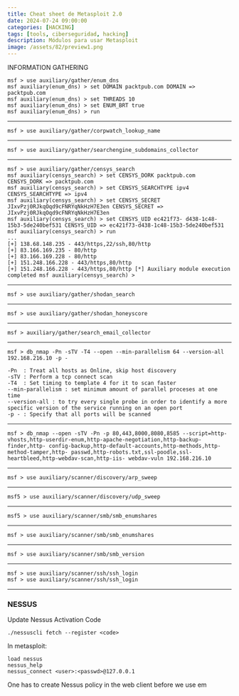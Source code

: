 ```yaml
---
title: Cheat sheet de Metasploit 2.0
date: 2024-07-24 09:00:00 
categories: [HACKING]
tags: [tools, ciberseguridad, hacking]
description: Módulos para usar Metasploit 
image: /assets/82/preview1.png
---
```


INFORMATION GATHERING

    msf > use auxiliary/gather/enum_dns
    msf auxiliary(enum_dns) > set DOMAIN packtpub.com DOMAIN => packtpub.com
    msf auxiliary(enum_dns) > set THREADS 10
    msf auxiliary(enum_dns) > set ENUM_BRT true
    msf auxiliary(enum_dns) > run

----

    msf > use auxiliary/gather/corpwatch_lookup_name

----

    msf > use auxiliary/gather/searchengine_subdomains_collector

----

    msf > use auxiliary/gather/censys_search
    msf auxiliary(censys_search) > set CENSYS_DORK packtpub.com CENSYS_DORK => packtpub.com
    msf auxiliary(censys_search) > set CENSYS_SEARCHTYPE ipv4 CENSYS_SEARCHTYPE => ipv4
    msf auxiliary(censys_search) > set CENSYS_SECRET JIxvPzj0RJkqOqd9cFNRYqNkHzH7E3en CENSYS_SECRET => JIxvPzj0RJkqOqd9cFNRYqNkHzH7E3en
    msf auxiliary(censys_search) > set CENSYS_UID ec421f73- d438-1c48-15b3-5de240bef531 CENSYS_UID => ec421f73-d438-1c48-15b3-5de240bef531
    msf auxiliary(censys_search) > run
    ...
    [+] 138.68.148.235 - 443/https,22/ssh,80/http
    [+] 83.166.169.235 - 80/http
    [+] 83.166.169.228 - 80/http
    [+] 151.248.166.228 - 443/https,80/http
    [+] 151.248.166.228 - 443/https,80/http [*] Auxiliary module execution completed msf auxiliary(censys_search) >

----

    msf > use auxiliary/gather/shodan_search

----

    msf > use auxiliary/gather/shodan_honeyscore

----

    msf > auxiliary/gather/search_email_collector

----

    msf > db_nmap -Pn -sTV -T4 --open --min-parallelism 64 --version-all 192.168.216.10 -p -

    -Pn  : Treat all hosts as Online, skip host discovery
    -sTV : Perform a tcp connect scan
    -T4  : Set timing to template 4 for it to scan faster
    --min-parallelism : set minimum amount of parallel proceses at one time
    --version-all : to try every single probe in order to identify a more specific version of the service running on an open port
    -p - : Specify that all ports will be scanned

----

    msf > db_nmap --open -sTV -Pn -p 80,443,8000,8080,8585 --script=http- vhosts,http-userdir-enum,http-apache-negotiation,http-backup-finder,http- config-backup,http-default-accounts,http-methods,http-method-tamper,http- passwd,http-robots.txt,ssl-poodle,ssl-heartbleed,http-webdav-scan,http-iis- webdav-vuln 192.168.216.10

----

    msf > use auxiliary/scanner/discovery/arp_sweep

----

    msf5 > use auxiliary/scanner/discovery/udp_sweep 

----

    msf5 > use auxiliary/scanner/smb/smb_enumshares 

---- 

    msf > use auxiliary/scanner/smb/smb_enumshares

----

    msf > use auxiliary/scanner/smb/smb_version

----

    msf > use auxiliary/scanner/ssh/ssh_login
    msf > use auxiliary/scanner/ssh/ssh_login

----

###  NESSUS

Update Nessus Activation Code

    ./nessuscli fetch --register <code>

In metasploit:

    load nessus
    nessus_help
    nessus_connect <user>:<passwd>@127.0.0.1

One has to create Nessus policy in the web client before we use em



